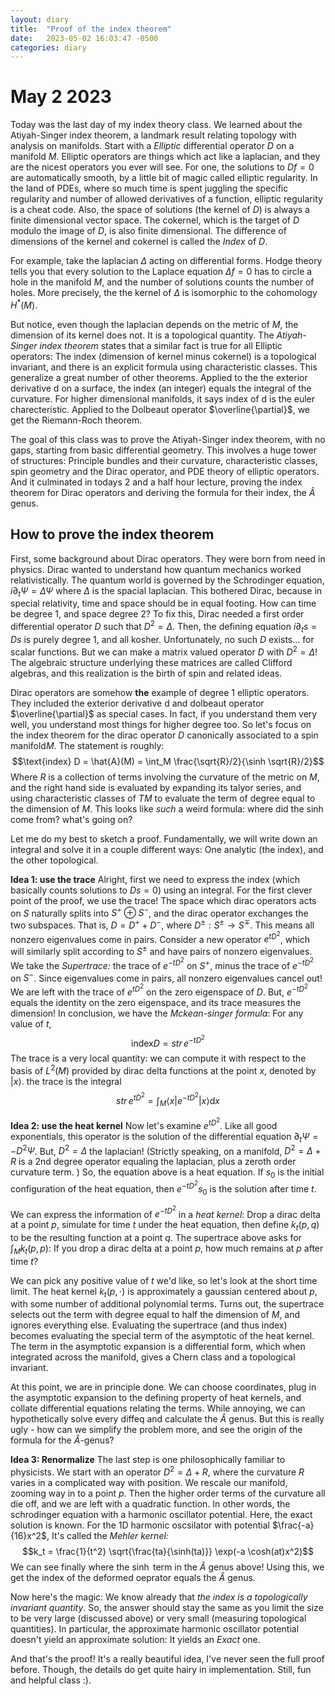 ```yaml
---
layout: diary 
title:  "Proof of the index theorem"
date:   2023-05-02 16:03:47 -0500
categories: diary
---
```



# May 2 2023
Today was the last day of my index theory class. We learned about the Atiyah-Singer index theorem, a landmark result relating topology with analysis on manifolds. Start with a *Elliptic* differential operator $D$ on a manifold $M$. Elliptic operators are things which act like a laplacian, and they are the nicest operators you ever will see. For one, the solutions to $Df=0$ are automatically smooth, by a little bit of magic called elliptic regularity. In the land of PDEs, where so much time is spent juggling the specific regularity and number of allowed derivatives of a function, elliptic regularity is a cheat code. Also, the space of solutions (the kernel of $D$) is always a finite dimensional vector space. The cokernel, which is the target of $D$ modulo the image of $D$, is also finite dimensional.   The difference of dimensions of the kernel and cokernel is called the *Index* of $D$. 

For example, take the laplacian $\Delta$ acting on differential forms. Hodge theory tells you that every solution to the Laplace equation $\Delta f=0$ has to circle a hole in the manifold $M$, and the number of solutions counts the number of holes. More precisely, the the kernel of $\Delta$ is isomorphic to the cohomology $H^*(M)$. 

But notice, even though the laplacian depends on the metric of $M$, the dimension of its kernel does not. It is a topological quantity. The *Atiyah-Singer index theorem* states that a similar fact is true for all Elliptic operators: The index (dimension of kernel minus cokernel) is a topological invariant, and there is an explicit formula using characteristic classes. This generalize a great number of other theorems. Applied to the the exterior derivative $\text{d}$ on a surface, the index (an integer) equals the integral of the curvature. For higher dimensional manifolds, it says index of $\text{d}$ is the euler charecteristic. Applied to the Dolbeaut operator $\overline{\partial}$, we get the Riemann-Roch theorem. 

The goal of this class was to prove the Atiyah-Singer index theorem, with no gaps, starting from basic differential geometry. This involves a huge tower of structures: Principle bundles and their curvature, characteristic classes, spin geometry and the Dirac operator, and PDE theory of elliptic operators. And it culminated in todays 2 and a half hour lecture, proving the index theorem for Dirac operators and deriving the formula for their index, the $\hat{A}$ genus. 

## How to prove the index theorem

First, some background about Dirac operators. They were born from need in physics. Dirac wanted to understand how quantum mechanics worked relativistically. The quantum world is governed by the Schrodinger equation, $i \partial_t \Psi = \Delta \Psi$ where $\Delta$ is the spacial laplacian. This bothered Dirac, because in special relativity, time and space should be in equal footing. How can time be degree 1, and space degree 2? To fix this, Dirac needed a first order differential operator $D$ such that $D^2 = \Delta$. Then, the defining equation $i\partial_t s = Ds$ is purely degree 1, and all kosher. Unfortunately, no such $D$ exists... for scalar  functions. But we can make a matrix valued operator $D$ with $D^2 = \Delta$! The algebraic structure underlying these matrices are called Clifford algebras, and this realization is the birth of spin and related ideas. 

Dirac operators are somehow **the** example of degree 1 elliptic operators. They included the exterior derivative $\text{d}$ and dolbeaut operator $\overline{\partial}$ as special cases. In fact, if you understand them very well, you understand most things for higher degree too. So let's focus on the index theorem for the dirac operator $D$ canonically associated to a spin manifold$M$. The statement is roughly:
$$\text{index} D = \hat{A}(M)  = \int_M \frac{\sqrt{R}/2}{\sinh \sqrt{R}/2}$$
Where $R$ is a collection of terms involving the curvature of the metric on $M$, and the right hand side is evaluated by expanding its talyor series, and using characteristic classes of $TM$ to evaluate the term of degree equal to the dimension of $M$. This looks like *such* a weird formula: where did the sinh come from? what's going on?

Let me do my best to sketch a proof. Fundamentally, we will write down an integral and solve it in a couple different ways: One analytic (the index), and the other topological.

**Idea 1: use the trace**
Alright, first we need to express the index (which basically counts solutions to $Ds=0$) using an integral. For the first clever point of the proof, we use the trace! The space which dirac operators acts on $S$ naturally splits into $S^+ \oplus S^-$, and the dirac operator exchanges the two subspaces. That is, $D = D^+ + D^-$, where $D^\pm : S^\pm \to S^\mp$.  This means all nonzero eigenvalues come in pairs. Consider a new operator $e^{tD^2}$, which will similarly split according to $S^\pm$ and have pairs of nonzero eigenvalues. We take the *Supertrace:* the trace of $e^{-tD^2}$ on $S^+$, minus the trace of $e^{-tD^2}$ on $S^-$. Since eigenvalues come in pairs, all nonzero eigenvalues cancel out! We are left with the trace of $e^{tD^2}$ on the zero eigenspace of $D$. But, $e^{-tD^2}$ equals the identity on the zero eigenspace, and its trace measures the dimension! In conclusion, we have the *Mckean-singer formula*: For any value of $t$, 
$$\text{index} D = str \, e^{-tD^2}$$
The trace is a very local quantity:  we can compute it with respect to the basis of $L^2(M)$ provided by dirac delta functions at the point $x$, denoted by $|x\rangle$. the trace is the integral
$$str \, e^{tD^2} = \int_M \langle x | e^{-tD^2}|x\rangle \mathrm{d} x$$

**Idea 2: use the heat kernel** 
Now let's examine $e^{tD^2}$. Like all good exponentials, this operator is the solution of the differential equation $\partial_t \Psi = -D^2 \Psi$. But, $D^2 = \Delta$ the laplacian! (Strictly speaking, on a manifold, $D^2 = \Delta + R$ is a 2nd degree operator equaling the laplacian, plus a zeroth order curvature term. )  So, the equation above is a heat equation. If $s_0$ is the initial configuration of the heat equation, then $e^{-t D^2}s_0$ is the solution after time $t$. 

We can express the information of $e^{-t D^2}$ in a *heat kernel*: Drop a dirac delta at a point $p$, simulate for time $t$ under the heat equation, then define $k_t(p,q)$ to be the resulting function at a point $q$. The supertrace above asks for $\int_M k_t(p,p)$: If you drop a dirac delta at a point $p$, how much remains at $p$ after time $t$?

We can pick any positive value of $t$ we'd like, so let's look at the short time limit. The heat kernel $k_t(p,\cdot)$ is approximately a gaussian centered about $p$, with some number of additional polynomial terms. Turns out, the supertrace selects out the term with degree equal to half the dimension of $M$, and ignores everything else. Evaluating the supertrace (and thus index) becomes evaluating the special term of the asymptotic of the heat kernel. The term in the asymptotic expansion is a differential form, which when integrated across the manifold, gives a Chern class and a topological invariant. 

At this point, we are in principle done. We can choose coordinates, plug in the asymptotic expansion to the defining property of heat kernels, and collate differential equations relating the terms. While annoying, we can hypothetically  solve every diffeq and calculate the $\hat{A}$ genus. But this is really ugly - how can we simplify the problem more, and see the origin of the formula for the $\hat{A}$-genus?

**Idea 3: Renormalize**
The last step is one philosophically familiar to physicists. We start with an operator $D^2 = \Delta + R$, where the curvature $R$ varies in a complicated way with position. We rescale our manifold, zooming way in to a point $p$. Then the higher order terms of the curvature all die off, and we are left with a quadratic function. In other words, the schrodinger equation with a harmonic oscillator potential.  Here, the exact solution is known. For the 1D harmonic oscsilator with potential $\frac{-a}{16}x^2$, It's called the *Mehler kernel:*
$$k_t = \frac{1}{t^2} \sqrt{\frac{ta}{\sinh(ta)}} \exp(-a \cosh(at)x^2)$$
We can see finally where the $\sinh$ term in the $\hat{A}$ genus above! Using this, we get the index of the deformed oeprator equals the $\hat{A}$ genus.

Now here's the magic: We know already that *the index is a topologically invariant quantity*. So, the answer should stay the same as you limit the size to be very large (discussed above) or very small (measuring topological quantities). In particular, the approximate harmonic oscillator potential doesn't yield an approximate solution: It yields an *Exact* one.

And that's the proof! It's a really beautiful idea, I've never seen the full proof before. Though, the details do get quite hairy in implementation.  Still, fun and helpful class :).